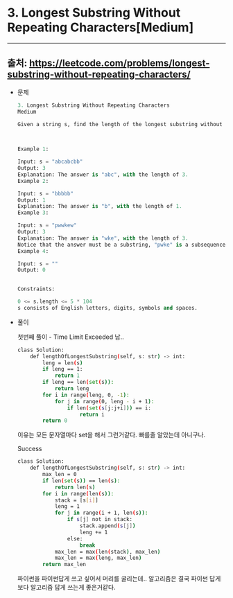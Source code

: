 # 3. Longest Substring Without Repeating Characters[Medium]
---
## 출처: https://leetcode.com/problems/longest-substring-without-repeating-characters/

- 문제
    
    ```python
    3. Longest Substring Without Repeating Characters
    Medium
    
    Given a string s, find the length of the longest substring without repeating characters.
    
     
    
    Example 1:
    
    Input: s = "abcabcbb"
    Output: 3
    Explanation: The answer is "abc", with the length of 3.
    Example 2:
    
    Input: s = "bbbbb"
    Output: 1
    Explanation: The answer is "b", with the length of 1.
    Example 3:
    
    Input: s = "pwwkew"
    Output: 3
    Explanation: The answer is "wke", with the length of 3.
    Notice that the answer must be a substring, "pwke" is a subsequence and not a substring.
    Example 4:
    
    Input: s = ""
    Output: 0
     
    
    Constraints:
    
    0 <= s.length <= 5 * 104
    s consists of English letters, digits, symbols and spaces.
    ```
    
- 풀이
    
    첫번째 풀이 - Time Limit Exceeded 남..
    
    ```bash
    class Solution:
        def lengthOfLongestSubstring(self, s: str) -> int:
            leng = len(s)
            if leng == 1:
                return 1
            if leng == len(set(s)):
                return leng
            for i in range(leng, 0, -1):
                for j in range(0, leng - i + 1):
                    if len(set(s[j:j+i])) == i:
                        return i
            return 0
    ```
    
    이유는 모든 문자열마다 set을 해서 그런거같다. 빠를줄 알았는데 아니구나.
    
    Success
    
    ```bash
    class Solution:
        def lengthOfLongestSubstring(self, s: str) -> int:
            max_len = 0
            if len(set(s)) == len(s):
                return len(s)
            for i in range(len(s)):
                stack = [s[i]]
                leng = 1
                for j in range(i + 1, len(s)):
                    if s[j] not in stack:
                        stack.append(s[j])
                        leng += 1
                    else:
                        break
                max_len = max(len(stack), max_len)
                max_len = max(leng, max_len)
            return max_len
    ```
    
    파이썬을 파이썬답게 쓰고 싶어서 머리를 굴리는데.. 알고리즘은 결국 파이썬 답게보다 알고리즘 답게 쓰는게 좋은거같다.
